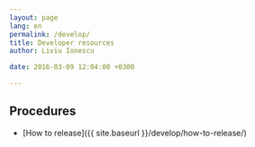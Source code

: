 ```yaml
---
layout: page
lang: en
permalink: /develop/
title: Developer resources
author: Liviu Ionescu

date: 2016-03-09 12:04:00 +0300

---
```



## Procedures

* [How to release]({{ site.baseurl }}/develop/how-to-release/)

